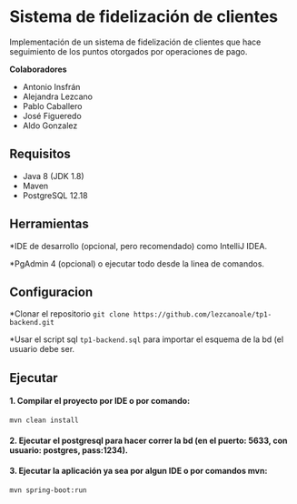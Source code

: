 # Sistema de fidelización de clientes

Implementación de un sistema de fidelización de clientes que hace seguimiento de los puntos otorgados por operaciones de pago.


**Colaboradores**

* Antonio Insfrán
* Alejandra Lezcano
* Pablo Caballero
* José Figueredo
* Aldo Gonzalez

## Requisitos
* Java 8 (JDK 1.8)
* Maven
* PostgreSQL 12.18

## Herramientas
*IDE de desarrollo (opcional, pero recomendado) como IntelliJ IDEA.

*PgAdmin 4 (opcional) o ejecutar todo desde la linea de comandos.

## Configuracion
*Clonar el repositorio
```git clone https://github.com/lezcanoale/tp1-backend.git```

*Usar el script sql ```tp1-backend.sql``` para importar el esquema de la bd (el usuario debe ser.


## Ejecutar
#### 1. Compilar el proyecto por IDE o por comando:

```mvn clean install```
#### 2. Ejecutar el postgresql para hacer correr la bd (en el puerto: 5633, con usuario: postgres, pass:1234).


#### 3.  Ejecutar la aplicación ya sea por algun IDE o por comandos mvn:

```mvn spring-boot:run```

